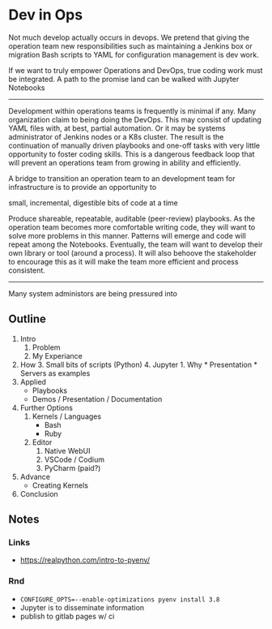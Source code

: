 # Dev in Ops

Not much develop actually occurs in devops. We pretend that giving the operation team new responsibilities such as maintaining a Jenkins box or migration Bash scripts to YAML for configuration management is dev work.

If we want to truly empower Operations and DevOps, true coding work must be integrated. A path to the promise land can be walked with Jupyter Notebooks

---
Development within operations teams is frequently is minimal if any. Many organization claim to being doing the DevOps. This may consist of updating YAML files with, at best, partial automation. Or it may be systems administrator of Jenkins nodes or a K8s cluster. The result is the continuation of manually driven playbooks and one-off tasks with very little opportunity to foster coding skills. This is a dangerous feedback loop that will prevent an operations team from growing in ability and efficiently.

A bridge to transition an operation team to an development team for infrastructure  is to provide an opportunity to 

small, incremental, digestible bits of code at a time

Produce shareable, repeatable, auditable (peer-review) playbooks. As the operation team becomes more comfortable writing code, they will want to solve more problems in this manner. Patterns will emerge and code will repeat among the Notebooks. Eventually, the team will want to develop their own library or tool (around a process). It will also behoove the stakeholder to encourage this as it will make the team more efficient and process consistent.

---

Many system administors are being pressured into 

## Outline
1. Intro
	1. Problem
	2. My Experiance
2. How
	3. Small bits of scripts (Python)
	4. Jupyter
		1. Why
			* Presentation
			* Servers as examples
3. Applied
	* Playbooks
	* Demos / Presentation / Documentation
4. Further Options
	1. Kernels / Languages
		* Bash
		* Ruby
	2. Editor
		1. Native WebUI
		2. VSCode / Codium
		3. PyCharm (paid?)
5. Advance
	* Creating Kernels
6. Conclusion

## Notes

### Links
* https://realpython.com/intro-to-pyenv/

### Rnd

* ```CONFIGURE_OPTS=--enable-optimizations pyenv install 3.8```
* Jupyter is to disseminate information
* publish to gitlab pages w/ ci
<!--stackedit_data:
eyJoaXN0b3J5IjpbLTE2MjgzMjMxMDgsMTU2MDM5NDMwOCwtMT
E5MDMyOTgxNywtMTExNjY1MDgyOCwtNzQzMTk0NTMwLC04MjA3
OTU0NjYsLTQ5ODAwMDk2NywxMjM4Mzc2NzkxLDE2NTA4OTYwNS
w3NDg5NDk1MTFdfQ==
-->